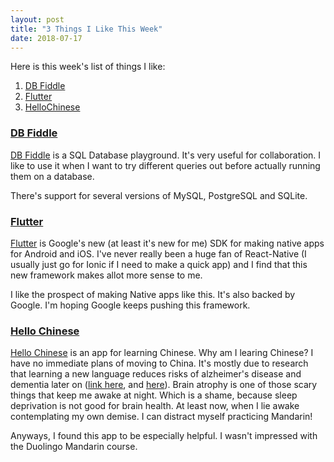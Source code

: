 ```yaml
---
layout: post
title: "3 Things I Like This Week"
date: 2018-07-17
---
```


Here is this week's list of things I like:

1. [DB Fiddle](https://www.db-fiddle.com/)
2. [Flutter](https://flutter.io/)
3. [HelloChinese](http://www.hellochinese.cc/)

### [DB Fiddle](https://www.db-fiddle.com/)

[DB Fiddle](https://www.db-fiddle.com/) is a SQL Database playground. It's very useful for collaboration. I like to use it when I want to try different queries out before actually running them on a database.

There's support for several versions of MySQL, PostgreSQL and SQLite.

### [Flutter](https://flutter.io/)

[Flutter](https://flutter.io/) is Google's new (at least it's new for me) SDK for making native apps for Android and iOS. I've never really been a huge fan of React-Native (I usually just go for Ionic if I need to make a quick app) and I find that this new framework makes allot more sense to me. 

I like the prospect of making Native apps like this. It's also backed by Google. I'm hoping Google keeps pushing this framework.

### [Hello Chinese](http://www.hellochinese.cc/)

[Hello Chinese](http://www.hellochinese.cc/) is an app for learning Chinese. Why am I learing Chinese? I have no immediate plans of moving to China. It's mostly due to research that learning a new language reduces risks of alzheimer's disease and dementia later on ([link here](https://bigthink.com/ideafeed/learning-a-new-language-later-in-life-helps-keep-your-brain-healthy), and [here](http://www.dailymail.co.uk/health/article-5363123/Learning-language-protect-ALZHEIMERS.html)). Brain atrophy is one of those scary things that keep me awake at night. Which is a shame, because sleep deprivation is not good for brain health. At least now, when I lie awake contemplating my own demise. I can distract myself practicing Mandarin! 

Anyways, I found this app to be especially helpful. I wasn't impressed with the Duolingo Mandarin course.
